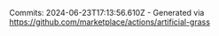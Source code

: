 Commits: 2024-06-23T17:13:56.610Z - Generated via https://github.com/marketplace/actions/artificial-grass
<br>
